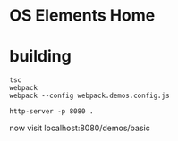 # OS Elements Home

# building
```
tsc
webpack
webpack --config webpack.demos.config.js

http-server -p 8080 .
```
now visit localhost:8080/demos/basic

